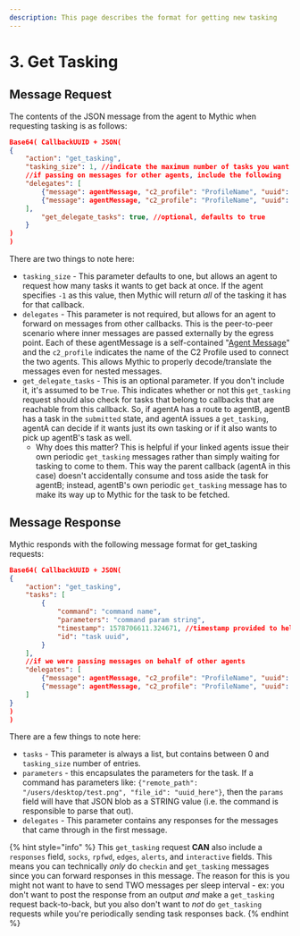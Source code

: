 ```yaml
---
description: This page describes the format for getting new tasking
---
```


# 3. Get Tasking

## Message Request

The contents of the JSON message from the agent to Mythic when requesting tasking is as follows:

```json
Base64( CallbackUUID + JSON(
{
	"action": "get_tasking",
	"tasking_size": 1, //indicate the maximum number of tasks you want back
	//if passing on messages for other agents, include the following
	"delegates": [
		{"message": agentMessage, "c2_profile": "ProfileName", "uuid": "uuid here"},
		{"message": agentMessage, "c2_profile": "ProfileName", "uuid": "uuid here"}
	],
		"get_delegate_tasks": true, //optional, defaults to true
	}
)
)
```

There are two things to note here:

* `tasking_size` - This parameter defaults to one, but allows an agent to request how many tasks it wants to get back at once. If the agent specifies `-1` as this value, then Mythic will return _all_ of the tasking it has for that callback.
* `delegates` - This parameter is not required, but allows for an agent to forward on messages from other callbacks. This is the peer-to-peer scenario where inner messages are passed externally by the egress point. Each of these agentMessage is a self-contained "[Agent Message](agent-message-format.md)" and the `c2_profile` indicates the name of the C2 Profile used to connect the two agents. This allows Mythic to properly decode/translate the messages even for nested messages.
* `get_delegate_tasks` - This is an optional parameter. If you don't include it, it's assumed to be `True`. This indicates whether or not this `get_tasking` request should also check for tasks that belong to callbacks that are reachable from this callback. So, if agentA has a route to agentB, agentB has a task in the `submitted` state, and agentA issues a `get_tasking`, agentA can decide if it wants just its own tasking or if it also wants to pick up agentB's task as well.
  * Why does this matter? This is helpful if your linked agents issue their own periodic `get_tasking` messages rather than simply waiting for tasking to come to them. This way the parent callback (agentA in this case) doesn't accidentally consume and toss aside the task for agentB; instead, agentB's own periodic `get_tasking` message has to make its way up to Mythic for the task to be fetched.

## Message Response

Mythic responds with the following message format for get\_tasking requests:

```json
Base64( CallbackUUID + JSON(
{
	"action": "get_tasking",
	"tasks": [
		{
			"command": "command name",
			"parameters": "command param string",
			"timestamp": 1578706611.324671, //timestamp provided to help with ordering
			"id": "task uuid",
		}
	],
	//if we were passing messages on behalf of other agents
	"delegates": [
		{"message": agentMessage, "c2_profile": "ProfileName", "uuid": "uuid here"},
		{"message": agentMessage, "c2_profile": "ProfileName", "uuid": "uuid here"}
	]
}
)
)
```

There are a few things to note here:

* `tasks` - This parameter is always a list, but contains between 0 and `tasking_size` number of entries.
* `parameters` - this encapsulates the parameters for the task. If a command has parameters like: `{"remote_path": "/users/desktop/test.png", "file_id": "uuid_here"}`, then the `params` field will have that JSON blob as a STRING value (i.e. the command is responsible to parse that out).
* `delegates` - This parameter contains any responses for the messages that came through in the first message.

{% hint style="info" %}
This `get_tasking` request **CAN** also include a `responses` field, `socks`, `rpfwd`, `edges`, `alerts`, and `interactive` fields. This means you can technically _only_ do `checkin` and `get_tasking` messages since you can forward responses in this message. The reason for this is you might not want to have to send TWO messages per sleep interval - ex: you don't want to post the response from an output _and_ make a `get_tasking` request back-to-back, but you also don't want to _not_ do `get_tasking` requests while you're periodically sending task responses back.
{% endhint %}
